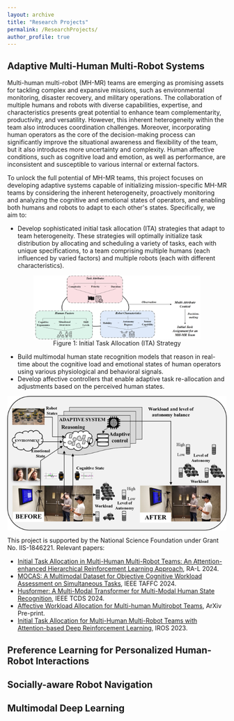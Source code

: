 ```yaml
---
layout: archive
title: "Research Projects"
permalink: /ResearchProjects/
author_profile: true
---
```

## Adaptive Multi-Human Multi-Robot Systems
Multi-human multi-robot (MH-MR) teams are emerging as promising assets for tackling complex and expansive missions, such as environmental monitoring, disaster recovery, and military operations. The collaboration of multiple humans and robots with diverse capabilities, expertise, and characteristics presents great potential to enhance team complementarity, productivity, and versatility. However, this inherent heterogeneity within the team also introduces coordination challenges. Moreover, incorporating human operators as the core of the decision-making process can significantly improve the situational awareness and flexibility of the team, but it also introduces more uncertainty and complexity. Human affective conditions, such as cognitive load and emotion, as well as performance, are inconsistent and susceptible to various internal or external factors.

To unlock the full potential of MH-MR teams, this project focuses on developing adaptive systems capable of initializing mission-specific MH-MR teams by considering the inherent heterogeneity, proactively monitoring and analyzing the cognitive and emotional states of operators, and enabling both humans and robots to adapt to each other's states. Specifically, we aim to:

- Develop sophisticated initial task allocation (ITA) strategies that adapt to team heterogeneity. These strategies will optimally initialize task distribution by allocating and scheduling a variety of tasks, each with unique specifications, to a team comprising multiple humans (each influenced by varied factors) and multiple robots (each with different characteristics).
   
<figure style="text-align: center;">
  <img src="/images/ITA.PNG" style="max-width: 90%; height: auto; display: block; margin: 0 auto;" />
  <figcaption style="text-align: center;">Figure 1: Initial Task Allocation (ITA) Strategy</figcaption>
</figure>

   
- Build multimodal human state recognition models that reason in real-time about the cognitive load and emotional states of human operators using various physiological and behavioral signals.
- Develop affective controllers that enable adaptive task re-allocation and adjustments based on the perceived human states.
   
<div style="text-align: center;">
  <img src="/images/ahmrs.png" style="max-width: 100%; height: auto; display: block; margin: 0 auto;" />
</div>


This project is supported by the National Science Foundation under Grant No. IIS-1846221. Relevant papers:  
- [Initial Task Allocation in Multi-Human Multi-Robot Teams: An Attention-enhanced Hierarchical Reinforcement Learning Approach](https://sites.google.com/view/ita-aehrl), RA-L 2024.
- [MOCAS: A Multimodal Dataset for Objective Cognitive Workload Assessment on Simultaneous Tasks](https://arxiv.org/pdf/2210.03065), IEEE TAFFC 2024.
- [Husformer: A Multi-Modal Transformer for Multi-Modal Human State Recognition](https://ieeexplore.ieee.org/document/10413204), IEEE TCDS 2024.
- [Affective Workload Allocation for Multi-human Multirobot Teams](https://arxiv.org/pdf/2303.10465), ArXiv Pre-print.
- [Initial Task Allocation for Multi-Human Multi-Robot Teams with Attention-based Deep Reinforcement Learning](https://sites.google.com/view/ITA-AtRL), IROS 2023.





## Preference Learning for Personalized Human-Robot Interactions


## Socially-aware Robot Navigation



## Multimodal Deep Learning



